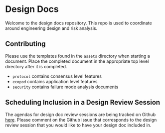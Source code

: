# Design Docs

Welcome to the design docs repository. This repo is used to coordinate
around engineering design and risk analysis.

## Contributing

Please use the templates found in the `assets` directory when starting
a document. Place the completed document in the appropriate top level
directory after it is completed.

- `protocol` contains consensus level features
- `ecopod` contains application level features
- `security` contains failure mode analysis documents

## Scheduling Inclusion in a Design Review Session

The agendas for design doc review sessions are being tracked on 
Github [here](https://github.com/ethereum-optimism/design-docs/issues/15).
Please comment on the Github issue that corresponds to the design
review session that you would like to have your design doc included in.
